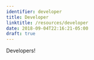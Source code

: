 ```yaml
---
identifier: developer
title: Developer
linktitle: /resources/developer
date: 2018-09-04T22:16:21-05:00
draft: true
---
```


Developers!